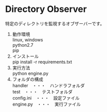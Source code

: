 Directory Observer
===============

特定のディレクトリを監視するオブザーバーです。


 1. 動作環境  
  linux, windows  
  python2.7  
  pip  
 2. インストール  
  pip install -r requirements.txt  
 3. 実行方法  
  python engine.py  
 4. フォルダの構成  
  handler　・・・　ハンドラフォルダ  
  test　・・・　テストフォルダ  
  config.ini　・・・　設定ファイル  
  engine.py　・・・　実行ファイル  

